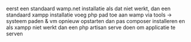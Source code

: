 eerst een standaard wamp.net installatie
als dat niet werkt, dan een standaard xampp installatie
voeg php pad toe aan wamp via tools -> systeem paden & vm opnieuw opstarten
dan pas composer installeren
en als xampp niet werkt dan een php artisan serve doen om applicatie te serven
